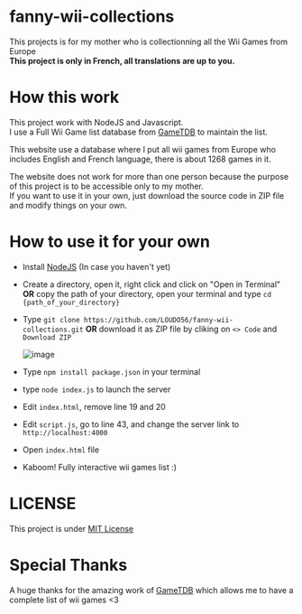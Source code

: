 # fanny-wii-collections
This projects is for my mother who is collectionning all the Wii Games from Europe<br/>
**This project is only in French, all translations are up to you.**

# How this work

This project work with NodeJS and Javascript.<br/>
I use a Full Wii Game list database from <a href="https://www.gametdb.com">GameTDB</a> to maintain the list.<br/>

This website use a database where I put all wii games from Europe who includes English and French language, there is about 1268 games in it.<br/>

The website does not work for more than one person because the purpose of this project is to be accessible only to my mother.<br/>
If you want to use it in your own, just download the source code in ZIP file and modify things on your own.<br/>

# How to use it for your own

- Install [NodeJS](https://nodejs.org/fr) (In case you haven't yet)
- Create a directory, open it, right click and click on "Open in Terminal" **OR** copy the path of your directory, open your terminal and type `cd {path_of_your_directory}`
- Type `git clone https://github.com/LOUDO56/fanny-wii-collections.git` **OR** download it as ZIP file by cliking on `<> Code` and `Download ZIP`

  
  ![image](https://github.com/LOUDO56/fanny-wii-collections/assets/117168736/454327ad-c0b4-420f-9f43-a13606a9d75e)
  
- Type `npm install package.json` in your terminal
- type `node index.js` to launch the server
- Edit `index.html`, remove line 19 and 20
- Edit `script.js`, go to line 43, and change the server link to `http://localhost:4000`
- Open `index.html` file
- Kaboom! Fully interactive wii games list :)


# LICENSE

This project is under [MIT License](https://github.com/LOUDO56/fanny-wii-collections/blob/main/LICENSE)

# Special Thanks

A huge thanks for the amazing work of <a href="https://www.gametdb.com">GameTDB</a> which allows me to have a complete list of wii games <3 

